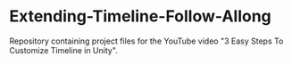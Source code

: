 # Extending-Timeline-Follow-Allong
Repository containing project files for the YouTube video "3 Easy Steps To Customize Timeline in Unity".
